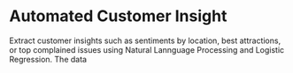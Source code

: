 # Automated Customer Insight
Extract customer insights such as sentiments by location, best attractions, or top complained issues using Natural Lannguage Processing and Logistic Regression. The data 
